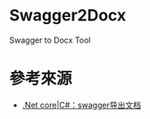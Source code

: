 # Swagger2Docx
Swagger to Docx Tool


# 參考來源

- [.Net core|C#：swagger导出文档](https://juejin.cn/post/7033723875020144647)